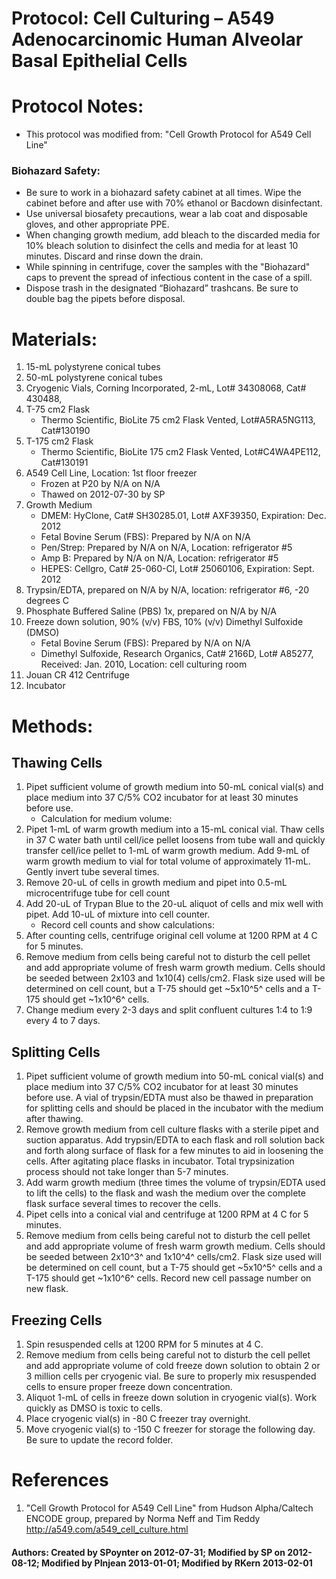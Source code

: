Protocol: Cell Culturing – A549 Adenocarcinomic Human Alveolar Basal Epithelial Cells
=====================================================================================


# Protocol Notes:

-   This protocol was modified from: "Cell Growth Protocol for A549 Cell Line" 

### Biohazard Safety:
-   Be sure to work in a biohazard safety cabinet at all times. Wipe the cabinet before and after use with 70% ethanol or Bacdown disinfectant.  
-   Use universal biosafety precautions, wear a lab coat and disposable gloves, and other appropriate PPE.
-   When changing growth medium, add bleach to the discarded media for 10% bleach solution to disinfect the cells and media for at least 10 minutes.  Discard and rinse down the drain.
-   While spinning in centrifuge, cover the samples with the "Biohazard" caps to prevent the spread of infectious content in the case of a spill. 
-   Dispose trash in the designated “Biohazard” trashcans. Be sure to double bag the pipets before disposal. 

# Materials:

1. 15-mL polystyrene conical tubes
2. 50-mL polystyrene conical tubes
3. Cryogenic Vials, Corning Incorporated, 2-mL, Lot# 34308068, Cat# 430488, 
4. T-75 cm2 Flask
    - Thermo Scientific, BioLite 75 cm2 Flask Vented, Lot#A5RA5NG113, Cat#130190
5. T-175 cm2 Flask
    - Thermo Scientific, BioLite 175 cm2 Flask Vented, Lot#C4WA4PE112, Cat#130191
6. A549 Cell Line, Location: 1st floor freezer
    - Frozen at P20 by N/A on N/A
    - Thawed on 2012-07-30 by SP
7. Growth Medium
    - DMEM: HyClone, Cat# SH30285.01, Lot# AXF39350, Expiration: Dec. 2012
    - Fetal Bovine Serum (FBS): Prepared by N/A on N/A
    - Pen/Strep: Prepared by N/A on N/A, Location: refrigerator #5
    - Amp B: Prepared by N/A on N/A, Location: refrigerator #5
    - HEPES: Cellgro, Cat# 25-060-Cl, Lot# 25060106, Expiration: Sept. 2012
8. Trypsin/EDTA, prepared on N/A by N/A, location: refrigerator #6, -20 degrees C
9. Phosphate Buffered Saline (PBS) 1x, prepared on N/A by N/A
10. Freeze down solution, 90% (v/v) FBS, 10% (v/v) Dimethyl Sulfoxide (DMSO)
    - Fetal Bovine Serum (FBS): Prepared by N/A on N/A
    - Dimethyl Sulfoxide, Research Organics, Cat# 2166D, Lot# A85277, Received: Jan. 2010, Location: cell culturing room
11. Jouan CR 412 Centrifuge
12. Incubator


# Methods:

## Thawing Cells
1. Pipet sufficient volume of growth medium into 50-mL conical vial(s) and place medium into 37 C/5% CO2 incubator for at least 30 minutes before use.
    - Calculation for medium volume:
2. Pipet 1-mL of warm growth medium into a 15-mL conical vial. Thaw cells in 37 C water bath until cell/ice pellet loosens from tube wall and quickly transfer cell/ice pellet to 1-mL of warm growth medium. Add 9-mL of warm growth medium to vial for total volume of approximately 11-mL. Gently invert tube several times.
3. Remove 20-uL of cells in growth medium and pipet into 0.5-mL microcentrifuge tube for cell count
4. Add 20-uL of Trypan Blue to the 20-uL aliquot of cells and mix well with pipet. Add 10-uL of mixture into cell counter.
    - Record cell counts and show calculations:
5. After counting cells, centrifuge original cell volume at 1200 RPM at 4 C for 5 minutes.
6. Remove medium from cells being careful not to disturb the cell pellet and add appropriate volume of fresh warm growth medium. Cells should be seeded between 2x103 and 1x10(4) cells/cm2. Flask size used will be determined on cell count, but a T-75 should get ~5x10^5^ cells and a T-175 should get ~1x10^6^ cells.
7. Change medium every 2-3 days and split confluent cultures 1:4 to 1:9 every 4 to 7 days.

## Splitting Cells
1. Pipet sufficient volume of growth medium into 50-mL conical vial(s) and place medium into 37 C/5% CO2 incubator for at least 30 minutes before use. A vial of trypsin/EDTA must also be thawed in preparation for splitting cells and should be placed in the incubator with the medium after thawing.
2. Remove growth medium from cell culture flasks with a sterile pipet and suction apparatus. Add trypsin/EDTA to each flask and roll solution back and forth along surface of flask for a few minutes to aid in loosening the cells. After agitating place flasks in incubator. Total trypsinization process should not take longer than 5-7 minutes.
3. Add warm growth medium (three times the volume of trypsin/EDTA used to lift the cells) to the flask and wash the medium over the complete flask surface several times to recover the cells.
4. Pipet cells into a conical vial and centrifuge at 1200 RPM at 4 C for 5 minutes.
5. Remove medium from cells being careful not to disturb the cell pellet and add appropriate volume of fresh warm growth medium. Cells should be seeded between 2x10^3^ and 1x10^4^ cells/cm2. Flask size used will be determined on cell count, but a T-75 should get ~5x10^5^ cells and a T-175 should get ~1x10^6^ cells. Record new cell passage number on new flask.


## Freezing Cells
1. Spin resuspended cells at 1200 RPM for 5 minutes at 4 C.
2. Remove medium from cells being careful not to disturb the cell pellet and add appropriate volume of cold freeze down solution to obtain 2 or 3 million cells per cryogenic vial. Be sure to properly mix resuspended cells to ensure proper freeze down concentration.
3. Aliquot 1-mL of cells in freeze down solution in cryogenic vial(s). Work quickly as DMSO is toxic to cells.
4. Place cryogenic vial(s) in -80 C freezer tray overnight.
5. Move cryogenic vial(s) to -150 C freezer for storage the following day. Be sure to update the record folder.


# References

1. "Cell Growth Protocol for A549 Cell Line" from Hudson Alpha/Caltech ENCODE group, prepared by Norma Neff and Tim Reddy <http://a549.com/a549_cell_culture.html>


#### Authors: Created by SPoynter on 2012-07-31; Modified by SP on 2012-08-12; Modified by PInjean 2013-01-01; Modified by RKern 2013-02-01
